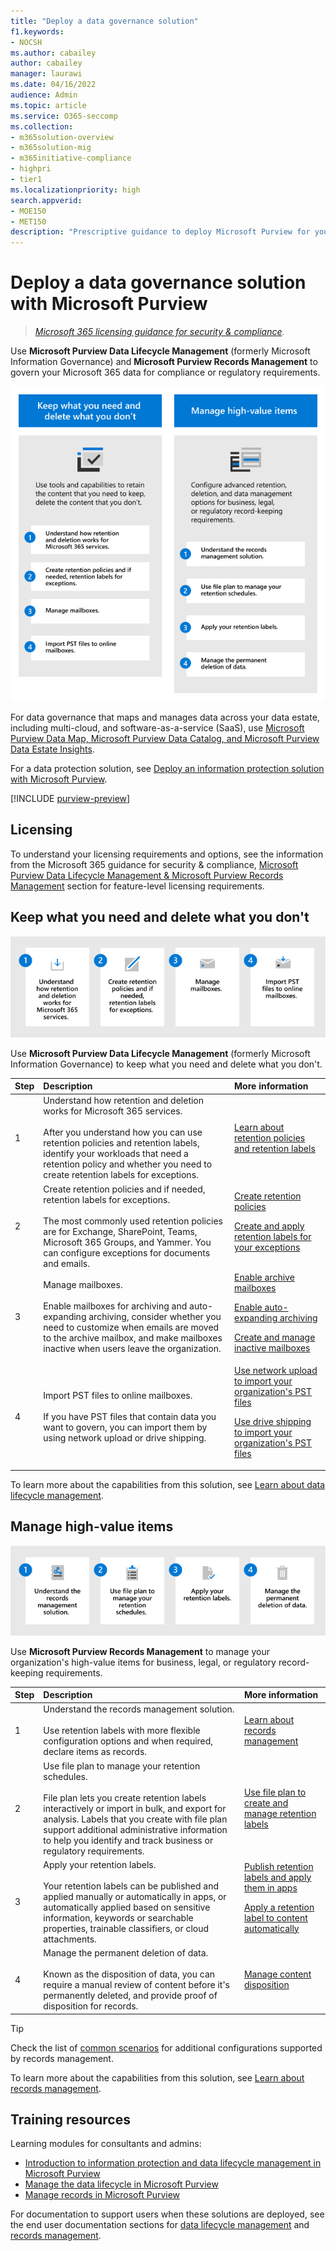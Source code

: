 ```yaml
---
title: "Deploy a data governance solution"
f1.keywords:
- NOCSH
ms.author: cabailey
author: cabailey
manager: laurawi
ms.date: 04/16/2022
audience: Admin
ms.topic: article
ms.service: O365-seccomp
ms.collection: 
- m365solution-overview
- m365solution-mig
- m365initiative-compliance
- highpri
- tier1
ms.localizationpriority: high
search.appverid: 
- MOE150
- MET150
description: "Prescriptive guidance to deploy Microsoft Purview for your organization to govern your data for compliance or regulatory requirements."
---
```


# Deploy a data governance solution with Microsoft Purview

>*[Microsoft 365 licensing guidance for security & compliance](/office365/servicedescriptions/microsoft-365-service-descriptions/microsoft-365-tenantlevel-services-licensing-guidance/microsoft-365-security-compliance-licensing-guidance).*

Use **Microsoft Purview Data Lifecycle Management** (formerly Microsoft Information Governance) and **Microsoft Purview Records Management** to govern your Microsoft 365 data for compliance or regulatory requirements.

![Overview of steps to deploy a data governance solution with Microsoft Purview](../media/data-governance-solution-overview.png)

For data governance that maps and manages data across your data estate, including multi-cloud, and software-as-a-service (SaaS), use [Microsoft Purview Data Map, Microsoft Purview Data Catalog, and Microsoft Purview Data Estate Insights](/azure/purview/overview).

For a data protection solution, see [Deploy an information protection solution with Microsoft Purview](information-protection-solution.md).

[!INCLUDE [purview-preview](../includes/purview-preview.md)]

## Licensing

To understand your licensing requirements and options, see the information from the Microsoft 365 guidance for security & compliance, [Microsoft Purview Data Lifecycle Management & Microsoft Purview Records Management](/office365/servicedescriptions/microsoft-365-service-descriptions/microsoft-365-tenantlevel-services-licensing-guidance/microsoft-365-security-compliance-licensing-guidance#microsoft-purview-data-lifecycle-management--microsoft-purview-records-management) section for feature-level licensing requirements.

## Keep what you need and delete what you don't

![Steps for data lifecycle management solution](../media/data-lifecycle-management-solution.png)

Use **Microsoft Purview Data Lifecycle Management** (formerly Microsoft Information Governance) to keep what you need and delete what you don't.

|Step|Description|More information|
|:---|:----------|:---------------|
|1| Understand how retention and deletion works for Microsoft 365 services. <br /><br /> After you understand how you can use retention policies and retention labels, identify your workloads that need a retention policy and whether you need to create retention labels for exceptions. | [Learn about retention policies and retention labels](retention.md)|
|2| Create retention policies and if needed, retention labels for exceptions. <br /><br /> The most commonly used retention policies are for Exchange, SharePoint, Teams, Microsoft 365 Groups, and Yammer. You can configure exceptions for documents and emails. | [Create retention policies](create-retention-policies.md) <p> [Create and apply retention labels for your exceptions](create-retention-labels-information-governance.md)|
|3| Manage mailboxes. <br /><br /> Enable mailboxes for archiving and auto-expanding archiving, consider whether you need to customize when emails are moved to the archive mailbox, and make mailboxes inactive when users leave the organization.| [Enable archive mailboxes](enable-archive-mailboxes.md) <p> [Enable auto-expanding archiving](enable-autoexpanding-archiving.md) <p> [Create and manage inactive mailboxes](create-and-manage-inactive-mailboxes.md)|
|4| Import PST files to online mailboxes.  <br /><br /> If you have PST files that contain data you want to govern, you can import them by using network upload or drive shipping.| [Use network upload to import your organization's PST files](use-network-upload-to-import-pst-files.md) <p> [Use drive shipping to import your organization's PST files](use-drive-shipping-to-import-pst-files-to-office-365.md)|

To learn more about the capabilities from this solution, see [Learn about data lifecycle management](information-governance.md).

## Manage high-value items

![Steps for records management solution](../media/records-management-solution.png)

Use **Microsoft Purview Records Management** to manage your organization's high-value items for business, legal, or regulatory record-keeping requirements.

|Step|Description|More information|
|:---|:----------|:---------------|
|1| Understand the records management solution. <br /><br /> Use retention labels with more flexible configuration options and when required, declare items as records. | [Learn about records management](records-management.md)|
|2| Use file plan to manage your retention schedules. <br /><br /> File plan lets you create retention labels interactively or import in bulk, and export for analysis. Labels that you create with file plan support additional administrative information to help you identify and track business or regulatory requirements. | [Use file plan to create and manage retention labels](file-plan-manager.md)|
|3| Apply your retention labels. <br /><br /> Your retention labels can be published and applied manually or automatically in apps, or automatically applied based on sensitive information, keywords or searchable properties, trainable classifiers, or cloud attachments. |[Publish retention labels and apply them in apps](create-apply-retention-labels.md) <p> [Apply a retention label to content automatically](apply-retention-labels-automatically.md)|
|4| Manage the permanent deletion of data. <br /><br /> Known as the disposition of data, you can require a manual review of content before it's permanently deleted, and provide proof of disposition for records. |[Manage content disposition](disposition.md)|

> [!TIP]
> Check the list of [common scenarios](get-started-with-records-management.md#common-scenarios) for additional configurations supported by records management.

To learn more about the capabilities from this solution, see [Learn about records management](records-management.md).

## Training resources

Learning modules for consultants and admins:

- [Introduction to information protection and data lifecycle management in Microsoft Purview](/training/modules/m365-compliance-information-governance)
- [Manage the data lifecycle in Microsoft Purview](/training/modules/m365-compliance-information-govern-information/)
- [Manage records in Microsoft Purview](/training/modules/m365-compliance-information-manage-records/)

For documentation to support users when these solutions are deployed, see the end user documentation sections for [data lifecycle management](get-started-with-information-governance.md#end-user-documentation) and [records management](get-started-with-records-management.md#end-user-documentation).
